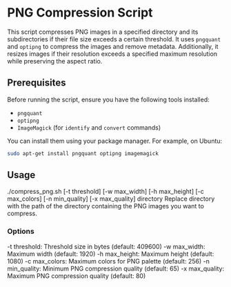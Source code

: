 # PNG Compression Script

This script compresses PNG images in a specified directory and its subdirectories if their file size exceeds a certain threshold. It uses `pngquant` and `optipng` to compress the images and remove metadata. Additionally, it resizes images if their resolution exceeds a specified maximum resolution while preserving the aspect ratio.

## Prerequisites

Before running the script, ensure you have the following tools installed:

- `pngquant`
- `optipng`
- `ImageMagick` (for `identify` and `convert` commands)

You can install them using your package manager. For example, on Ubuntu:

```bash
sudo apt-get install pngquant optipng imagemagick
```

##  Usage

./compress_png.sh [-t threshold] [-w max_width] [-h max_height] [-c max_colors] [-n min_quality] [-x max_quality] directory
Replace directory with the path of the directory containing the PNG images you want to compress.

###  Options
-t threshold: Threshold size in bytes (default: 409600)
-w max_width: Maximum width (default: 1920)
-h max_height: Maximum height (default: 1080)
-c max_colors: Maximum colors for PNG palette (default: 256)
-n min_quality: Minimum PNG compression quality (default: 65)
-x max_quality: Maximum PNG compression quality (default: 80)
